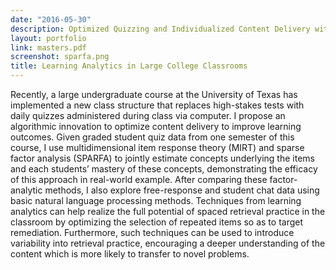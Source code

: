 ```yaml
---
date: "2016-05-30"
description: Optimized Quizzing and Individualized Content Delivery with Sparse Factor Analysis and MIRT
layout: portfolio
link: masters.pdf
screenshot: sparfa.png
title: Learning Analytics in Large College Classrooms
---
```


Recently, a large undergraduate course at the University of Texas has implemented a new class structure that replaces high-stakes tests with daily quizzes administered during class via computer. I propose an algorithmic innovation to optimize content delivery to improve learning outcomes. Given graded student quiz data from one semester of this course, I use multidimensional item response theory (MIRT) and sparse factor analysis (SPARFA) to jointly estimate concepts underlying the items and each students’ mastery of these concepts, demonstrating the efficacy of this approach in real-world example. After comparing these factor-analytic methods, I also explore free-response and student chat data using basic natural language processing methods. Techniques from learning analytics can help realize the full potential of spaced retrieval practice in the classroom by optimizing the selection of repeated items so as to target remediation. Furthermore, such techniques can be used to introduce variability into retrieval practice, encouraging a deeper understanding of the content which is more likely to transfer to novel problems.